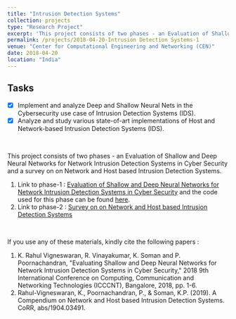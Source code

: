 ```yaml
---
title: "Intrusion Detection Systems"
collection: projects
type: "Research Project"
excerpt: 'This project consists of two phases - an Evaluation of Shallow and Deep Neural Networks for Network Intrusion Detection Systems in Cyber Security and a survey on on Network and Host based Intrusion Detection Systems.'
permalink: /projects/2018-04-20-Intrusion Detection Systems-1
venue: "Center for Computational Engineering and Networking (CEN)"
date: 2018-04-20
location: "India"
---
```

## Tasks
- [x] Implement and analyze Deep and Shallow Neural Nets in the Cybersecurity use case of Intrusion Detection Systems (IDS). 
- [x] Analyze and study various state-of-art implementations of Host and Network-based Intrusion Detection Systems (IDS).
<br/>

This project consists of two phases - an Evaluation of Shallow and Deep Neural Networks for Network Intrusion Detection Systems in Cyber Security and a survey on on Network and Host based Intrusion Detection Systems.
1. Link to phase-1 : [Evaluation of Shallow and Deep Neural Networks for Network Intrusion Detection Systems in Cyber Security](https://rahulvigneswaran.github.io/posts/2019/01/2018-04-20-Intrusion%20Detection%20Systems-1/) and the code used for this phase can be found [here](https://github.com/rahulvigneswaran/Intrusion-Detection-Systems).
2. Link to phase-2 : [Survey on on Network and Host based Intrusion Detection Systems](https://rahulvigneswaran.github.io/posts/2019/01/2018-07-20-Intrusion%20Detection%20Systems-2/)
<br/>

If you use any of these materials, kindly cite the following papers :

1. K. Rahul Vigneswaran, R. Vinayakumar, K. Soman and P. Poornachandran, "Evaluating Shallow and Deep Neural Networks for Network Intrusion Detection Systems in Cyber Security," 2018 9th International Conference on Computing, Communication and Networking Technologies (ICCCNT), Bangalore, 2018, pp. 1-6.
2. Rahul-Vigneswaran, K., Poornachandran, P., & Soman, K.P. (2019). A Compendium on Network and Host based Intrusion Detection Systems. CoRR, abs/1904.03491.

